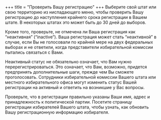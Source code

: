 +++
title = "Проверить Вашу регистрацию"
+++
Выберите свой штат или свою территорию из ниспадающего меню, чтобы проверить Вашу регистрацию до наступления крайнего срока регистрации в Вашем штате. В некоторых штатах это может быть до 30 дней до выборов.

Кроме того, проверьте, не отмечена ли Ваша регистрация как “неактивная” (“inactive”). Ваша регистрация может стать “неактивной” в случае, если Вы не голосовали по крайней мере на двух федеральных выборах и не ответили, когда представители избирательной комиссии пытались связаться с Вами.

Неактивный статус не обязательно означает, что Вам нужно перерегистрироваться. Это означает, что Вам, возможно, придется предпринять дополнительные шаги, прежде чем Вы сможете проголосовать. Сотрудники избирательной комиссии Вашего штата или местного избирательного офиса могут изменить статус Вашей регистрации на активный и ответить на возникшие у Вас вопросы.

Проверьте, что в регистрации правильно указаны Ваши имя, адрес и принадлежность к политической партии. Посетите страницу регистрации избирателей Вашего штата, чтобы узнать, как обновить Вашу регистрационную информацию избирателя.

